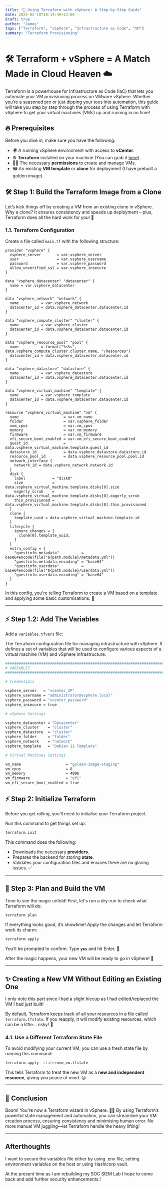 ```yaml
---
title: "🚀 Using Terraform with vSphere: A Step-by-Step Guide"
date: 2025-02-18T18:19:49+13:00
draft: true
author: "James"
tags: ["Terraform", "vSphere", "Infrastructure as Code", "VM"]
summary: "Terraform Provisioning"
---
```



# 🛠️ Terraform + vSphere = A Match Made in Cloud Heaven ☁️

Terraform is a powerhouse for Infrastructure as Code (IaC) that lets you automate your VM provisioning process on VMware vSphere. Whether you’re a seasoned pro or just dipping your toes into automation, this guide will take you step by step through the process of using Terraform with vSphere to get your virtual machines (VMs) up and running in no time!

## 🔥 Prerequisites

Before you dive in, make sure you have the following:

- 🌍 A running vSphere environment with access to **vCenter**.
- ⚙️ **Terraform** installed on your machine (You can grab it [here](https://www.terraform.io/downloads.html)).
- 🧑‍💻 The necessary **permissions** to create and manage VMs.
- 🖼️ An existing **VM template** or **clone** for deployment (I have prebuilt a golden image).


## 🛠️ Step 1: Build the Terraform Image from a Clone

Let’s kick things off by creating a VM from an existing clone in vSphere. Why a clone? It ensures consistency and speeds up deployment – plus, Terraform does all the hard work for you! 🙌

### 1.1. Terraform Configuration

Create a file called `main.tf` with the following structure:

```hcl
provider "vsphere" {
  vsphere_server       = var.vsphere_server
  user                 = var.vsphere_username
  password             = var.vsphere_password
  allow_unverified_ssl = var.vsphere_insecure
}

data "vsphere_datacenter" "datacenter" {
  name = var.vsphere_datacenter
}

data "vsphere_network" "network" {
  name          = var.vsphere_network
  datacenter_id = data.vsphere_datacenter.datacenter.id
}

data "vsphere_compute_cluster" "cluster" {
  name          = var.vsphere_cluster
  datacenter_id = data.vsphere_datacenter.datacenter.id
}

data "vsphere_resource_pool" "pool" {
  name          = format("%s%s", data.vsphere_compute_cluster.cluster.name, "/Resources")
  datacenter_id = data.vsphere_datacenter.datacenter.id
}

data "vsphere_datastore" "datastore" {
  name          = var.vsphere_datastore
  datacenter_id = data.vsphere_datacenter.datacenter.id
}

data "vsphere_virtual_machine" "template" {
  name          = var.vsphere_template
  datacenter_id = data.vsphere_datacenter.datacenter.id
}

resource "vsphere_virtual_machine" "vm" {
  name                    = var.vm_name
  folder                  = var.vsphere_folder
  num_cpus                = var.vm_cpus
  memory                  = var.vm_memory
  firmware                = var.vm_firmware
  efi_secure_boot_enabled = var.vm_efi_secure_boot_enabled
  guest_id                = data.vsphere_virtual_machine.template.guest_id
  datastore_id            = data.vsphere_datastore.datastore.id
  resource_pool_id        = data.vsphere_resource_pool.pool.id
  network_interface {
    network_id = data.vsphere_network.network.id
  }
  disk {
    label            = "disk0"
    size             = data.vsphere_virtual_machine.template.disks[0].size
    eagerly_scrub    = data.vsphere_virtual_machine.template.disks[0].eagerly_scrub
    thin_provisioned = data.vsphere_virtual_machine.template.disks[0].thin_provisioned
  }
  clone {
    template_uuid = data.vsphere_virtual_machine.template.id
  }
  lifecycle {
    ignore_changes = [
      clone[0].template_uuid,
    ]
  }
  extra_config = {
    "guestinfo.metadata"          = base64encode(file("${path.module}/metadata.yml"))
    "guestinfo.metadata.encoding" = "base64"
    "guestinfo.userdata"          = base64encode(file("${path.module}/userdata.yml"))
    "guestinfo.userdata.encoding" = "base64"
  }
}
```

In this config, you're telling Terraform to create a VM based on a template and applying some basic customisations. 🎨

---

## ⚡ Step 1.2: Add The Variables

Add a `variables.tfvars` file: 

The Terraform configuration file for managing infrastructure with vSphere. It defines a set of variables that will be used to configure various aspects of a virtual machine (VM) and vSphere infrastructure.

```bash
##################################################################################
# VARIABLES
##################################################################################

# Credentials

vsphere_server   = "vcenter_IP"
vsphere_username = "administrator@vsphere.local"
vsphere_password = "vcenter_password"
vsphere_insecure = true

# vSphere Settings

vsphere_datacenter = "Datacenter"
vsphere_cluster    = "cluster"
vsphere_datastore  = "cluster"
vsphere_folder     = "folder"
vsphere_network    = "network"
vsphere_template   = "Debian 12 Template"

# Virtual Machines Settings

vm_name                    = "golden-image-staging"
vm_cpus                    = 8
vm_memory                  = 4096
vm_firmware                = "efi"
vm_efi_secure_boot_enabled = true

```


## ⚡ Step 2: Initialize Terraform

Before you get rolling, you’ll need to initialise your Terraform project. 

Run this command to get things set up:

```bash
terraform init
```

This command does the following:

- Downloads the necessary **providers**.
- Prepares the backend for storing **state**.
- Validates your configuration files and ensures there are no glaring issues. ✅

---

## 🎯 Step 3: Plan and Build the VM

Time to see the magic unfold! First, let's run a dry-run to check what Terraform will do:

```bash
terraform plan
```

If everything looks good, it’s showtime! Apply the changes and let Terraform work its charm:

```bash
terraform apply
```

You’ll be prompted to confirm. Type **`yes`** and hit Enter. 🎉

After the magic happens, your new VM will be ready to go in vSphere! 🚀

---

## ✨ Creating a New VM Without Editing an Existing One

I only note this part since I had a slight hiccup as I had edited/replaced the VM I had just built!

By default, Terraform keeps track of all your resources in a file called `terraform.tfstate`. If you reapply, it will modify existing resources, which can be a little... risky! 😬

### 4.1. Use a Different Terraform State File

To avoid modifying your current VM, you can use a fresh state file by running this command:

```bash
terraform apply -state=new_vm.tfstate
```

This tells Terraform to treat the new VM as a **new and independent resource**, giving you peace of mind. 😌

---

## 🏁 Conclusion

Boom! You're now a Terraform wizard in vSphere. 🧙‍♂️ By using Terraform’s powerful state management and automation, you can streamline your VM creation process, ensuring consistency and minimising human error. No more manual VM juggling—let Terraform handle the heavy lifting!


---


## Afterthoughts 

I want to secure the variables file either by using .env file, setting environment variables on the host or using Hashicorp vault. 

At the present time as I am rebuilding my SOC SIEM Lab I hope to come back and add further security enhancements.!

```

